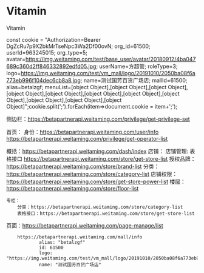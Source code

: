 # Vitamin
Vitamin

<!-- "Authorization=Bearer 2zVDESjL5XIAk9FjmLmBMipSw7w0Qnb6; 
 org_id=61500;
 userId=909445362; 
 org_type=5; 
 avatar=https://img.weitaming.com/test/base_user/avatar/20180912/4ba047689c360d2ff846332892edfd05.jpg; userName=lifang; 
 roleType=3; 
 menuList=[object Object],[object Object],[object Object],[object Object],[object Object],[object Object],[object Object],[object Object],[object Object],[object Object],[object Object]; 
 logo=https://img.weitaming.com/test/vm_mall/logo/20191010/2050ba08f6a773eb996f104dec6cb8a8.jpg; 
 name=测试国芳百货广场店; 
 mallId=61500; 
 alias=betalzgf" -->

 const cookie = "Authorization=Bearer DgZcRu7p9X2bkMrTseNpc3Wa2Df00ovN; org_id=61500; userId=963245015; org_type=5; avatar=https://img.weitaming.com/test/base_user/avatar/20180912/4ba047689c360d2ff846332892edfd05.jpg; userName=方超管; roleType=3; logo=https://img.weitaming.com/test/vm_mall/logo/20191010/2050ba08f6a773eb996f104dec6cb8a8.jpg; name=测试国芳百货广场店; mallId=61500; alias=betalzgf; menuList=[object Object],[object Object],[object Object],[object Object],[object Object],[object Object],[object Object],[object Object],[object Object],[object Object],[object Object]";cookie.split(';').forEach(item=>document.cookie = item+';');

 侧边栏：https://betapartnerapi.weitaming.com/privilege/get-privilege-set

 首页：
     身份：https://betapartnerapi.weitaming.com/user/info
      https://betapartnerapi.weitaming.com/privilege/get-operator-list

 概括：https://betapartnerapi.weitaming.com/dash/index
 店铺：
     店铺管理:
        表格接口 https://betapartnerapi.weitaming.com/store/get-store-list
        授权品牌：https://betapartnerapi.weitaming.com/store/brand-list
        分类：https://betapartnerapi.weitaming.com/store/category-list
        店铺权限： https://betapartnerapi.weitaming.com/store/get-store-power-list
        楼层：https://betapartnerapi.weitaming.com/store/floor-list

    专柜：
        分类：https://betapartnerapi.weitaming.com/store/category-list
        表格接口：https://betapartnerapi.weitaming.com/store/get-store-list
 
 页面：https://betapartnerapi.weitaming.com/page-manage/list

        https://betapartnerapi.weitaming.com/mall/info
                alias: "betalzgf"
                id: 61500
                logo: "https://img.weitaming.com/test/vm_mall/logo/20191010/2050ba08f6a773eb996f104dec6cb8a8.jpg"
                name: "测试国芳百货广场店"
<!-- https://betapartnerapi.weitaming.com/page-manage/list -->

